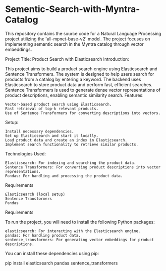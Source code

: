 # Sementic-Search-with-Myntra-Catalog
This repository contains the source code for a Natural Language Processing project utilizing the 'all-mpnet-base-v2' model. The project focuses on implementing semantic search in the Myntra catalog through vector embeddings.

Project Title: Product Search with Elasticsearch
Introduction:

This project aims to build a product search engine using Elasticsearch and Sentence Transformers. The system is designed to help users search for products from a catalog by entering a keyword. The backend uses Elasticsearch to store product data and perform fast, efficient searches. Sentence Transformers is used to generate dense vector representations of product descriptions, enabling semantic similarity search.
Features:

    Vector-based product search using Elasticsearch.
    Fast retrieval of top-k relevant products.
    Use of Sentence Transformers for converting descriptions into vectors.

Setup:

    Install necessary dependencies.
    Set up Elasticsearch and start it locally.
    Load product data and create an index in Elasticsearch.
    Implement search functionality to retrieve similar products.

Technologies Used:

    Elasticsearch: For indexing and searching the product data.
    Sentence Transformers: For converting product descriptions into vector representations.
    Pandas: For handling and processing the product data.

Requirements

    Elasticsearch (local setup)
    Sentence Transformers
    Pandas

Requirements

To run the project, you will need to install the following Python packages:

    elasticsearch: For interacting with the Elasticsearch engine.
    pandas: For handling product data.
    sentence_transformers: For generating vector embeddings for product descriptions.

You can install these dependencies using pip:

pip install elasticsearch pandas sentence_transformers
